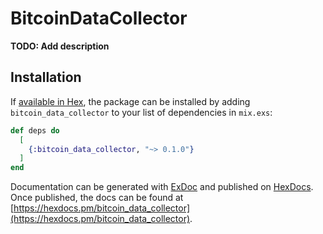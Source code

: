 # BitcoinDataCollector

**TODO: Add description**

## Installation

If [available in Hex](https://hex.pm/docs/publish), the package can be installed
by adding `bitcoin_data_collector` to your list of dependencies in `mix.exs`:

```elixir
def deps do
  [
    {:bitcoin_data_collector, "~> 0.1.0"}
  ]
end
```

Documentation can be generated with [ExDoc](https://github.com/elixir-lang/ex_doc)
and published on [HexDocs](https://hexdocs.pm). Once published, the docs can
be found at [https://hexdocs.pm/bitcoin_data_collector](https://hexdocs.pm/bitcoin_data_collector).

